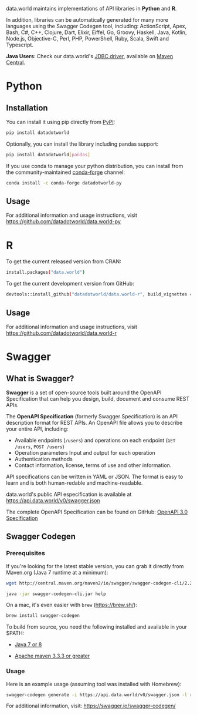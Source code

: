 data.world maintains implementations of API libraries in **Python** and **R**. 

In addition, libraries can be automatically generated for many more languages using the Swagger Codegen tool, including: 
ActionScript, Apex, Bash, C#, C++, Clojure, Dart, Elixir, Eiffel, Go, Groovy, Haskell, Java, Kotlin, Node.js, Objective-C, Perl, PHP, PowerShell, Ruby, Scala, Swift and Typescript.

**Java Users**: Check our data.world's [JDBC driver](https://github.com/datadotworld/dw-jdbc), available on [Maven Central](https://search.maven.org/#search%7Cga%7C1%7Cdw-jdbc).

# Python

## Installation

You can install it using pip directly from [PyPI](https://pypi.python.org/pypi/datadotworld):

```bash
pip install datadotworld
```

Optionally, you can install the library including pandas support:

```bash
pip install datadotworld[pandas]
``` 

If you use conda to manage your python distribution, you can install from the community-maintained [conda-forge](https://anaconda.org/conda-forge/datadotworld-py) channel:

```bash
conda install -c conda-forge datadotworld-py
```

## Usage

For additional information and usage instructions, visit <https://github.com/datadotworld/data.world-py>

# R

To get the current released version from CRAN:

```bash
install.packages("data.world")
```

To get the current development version from GitHub:

```bash
devtools::install_github("datadotworld/data.world-r", build_vignettes = TRUE)
```

## Usage

For additional information and usage instructions, visit <https://github.com/datadotworld/data.world-r>

# Swagger

## What is Swagger?

**Swagger** is a set of open-source tools built around the OpenAPI Specification that can help you design, build, document and consume REST APIs.

The **OpenAPI Specification** (formerly Swagger Specification) is an API description format for REST APIs. An OpenAPI file allows you to describe your entire API, including:

* Available endpoints (`/users`) and operations on each endpoint (`GET /users`, `POST /users`)
* Operation parameters Input and output for each operation
* Authentication methods
* Contact information, license, terms of use and other information.

API specifications can be written in YAML or JSON. The format is easy to learn and is both human-redable and machine-readable.

data.world's public API especification is available at <https://api.data.world/v0/swagger.json>

The complete OpenAPI Specification can be found on GitHub:
[OpenAPI 3.0 Specification](https://github.com/OAI/OpenAPI-Specification/blob/master/versions/3.0.0.md)

## Swagger Codegen

### Prerequisites
If you're looking for the latest stable version, you can grab it directly from Maven.org (Java 7 runtime at a minimum):

```bash
wget http://central.maven.org/maven2/io/swagger/swagger-codegen-cli/2.2.3/swagger-codegen-cli-2.2.3.jar -O swagger-codegen-cli.jar

java -jar swagger-codegen-cli.jar help
```

On a mac, it's even easier with `brew` (<https://brew.sh/>):
```bash
brew install swagger-codegen
```

To build from source, you need the following installed and available in your $PATH:

* [Java 7 or 8](http://java.oracle.com)

* [Apache maven 3.3.3 or greater](http://maven.apache.org/)

### Usage

Here is an example usage (assuming tool was installed with Homebrew):
```bash
swagger-codegen generate -i https://api.data.world/v0/swagger.json -l ruby -o /dw-api-ruby
```

For additional information, visit: <https://swagger.io/swagger-codegen/>